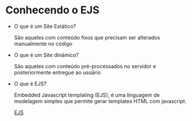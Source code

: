 # Conhecendo o EJS

- O que é um Site Estático?
    
    São aqueles com conteúdo fixos que precisam ser alterados manualmente no código
    
- O que é um Site dinâmico?
    
    São aqueles com conteúdo pré-processados no servidor e posteriormente entregue ao usuário
    
- O que é EJS?
    
    Embedded Javascript templating (EJS), é uma linguagem de modelagem simples que permite
    gerar templates HTML com javascript.
    
    [EJS](https://ejs.co/)
